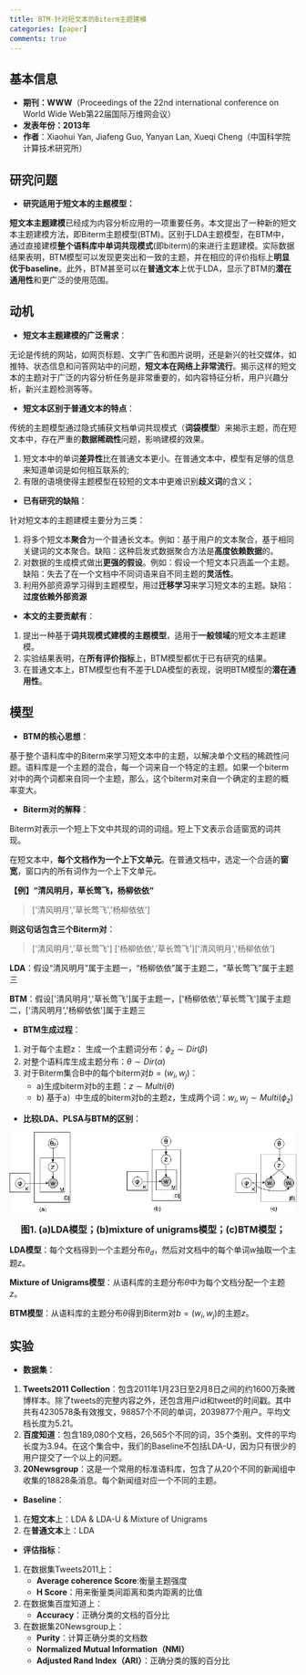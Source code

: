```yaml
---
title: BTM-针对短文本的Biterm主题建模
categories: [paper]
comments: true
---
```


## 基本信息

+ **期刊：WWW**（Proceedings of the 22nd international conference on World Wide Web第22届国际万维网会议）
+ **发表年份：2013年**
+ **作者**：Xiaohui Yan, Jiafeng Guo, Yanyan Lan, Xueqi Cheng（中国科学院计算技术研究所）

## 研究问题

+ **研究适用于短文本的主题模型：**

**短文本主题建模**已经成为内容分析应用的一项重要任务。本文提出了一种新的短文本主题建模方法，即Biterm主题模型(BTM)。区别于LDA主题模型，在BTM中，通过直接建模**整个语料库中单词共现模式**(即biterm)的来进行主题建模。实际数据结果表明，BTM模型可以发现更突出和一致的主题，并在相应的评价指标上**明显优于baseline**。此外，BTM甚至可以在**普通文本**上优于LDA，显示了BTM的**潜在通用性**和更广泛的使用范围。

## 动机

+ **短文本主题建模的广泛需求**：

无论是传统的网站，如网页标题、文字广告和图片说明，还是新兴的社交媒体，如推特、状态信息和问答网站中的问题，**短文本在网络上非常流行**。揭示这样的短文本的主题对于广泛的内容分析任务是非常重要的，如内容特征分析，用户兴趣分析，新兴主题检测等等。

+ **短文本区别于普通文本的特点**：

传统的主题模型通过隐式捕获文档单词共现模式（**词袋模型**）来揭示主题，而在短文本中，存在严重的**数据稀疏性**问题，影响建模的效果。
1. 短文本中的单词**差异性**比在普通文本更小。在普通文本中，模型有足够的信息来知道单词是如何相互联系的;
2. 有限的语境使得主题模型在较短的文本中更难识别**歧义词**的含义；

+ **已有研究的缺陷**：

针对短文本的主题建模主要分为三类：

1. 将多个短文本**聚合**为一个普通长文本。例如：基于用户的文本聚合，基于相同关键词的文本聚合。缺陷：这种启发式数据聚合方法是**高度依赖数据**的。
2. 对数据的生成模式做出**更强的假设**。例如：假设一个短文本只涵盖一个主题。缺陷：失去了在一个文档中不同词语来自不同主题的**灵活性**。
3. 利用外部资源学习得到主题模型，用过**迁移学习**来学习短文本的主题。缺陷：**过度依赖外部资源**

+ **本文的主要贡献有**：

1. 提出一种基于**词共现模式建模的主题模型**，适用于**一般领域**的短文本主题建模。
2. 实验结果表明，在**所有评价指标**上，BTM模型都优于已有研究的结果。
3. 在普通文本上，BTM模型也有不差于LDA模型的表现，说明BTM模型的**潜在通用性**。


## 模型

+ **BTM的核心思想**：

基于整个语料库中的Biterm来学习短文本中的主题，以解决单个文档的稀疏性问题。语料库是一个主题的混合，每一个词来自一个特定的主题。如果一个biterm对中的两个词都来自同一个主题，那么，这个biterm对来自一个确定的主题的概率变大。

+ **Biterm对的解释**：

Biterm对表示一个短上下文中共现的词的词组。短上下文表示合适窗宽的词共现。

在短文本中，**每个文档作为一个上下文单元**。在普通文档中，选定一个合适的**窗宽**，窗口内的所有词作为一个上下文单元。

**【例】“清风明月，草长莺飞，杨柳依依“**

> ['清风明月','草长莺飞','杨柳依依']

**则这句话包含三个Biterm对**：

> ['清风明月','草长莺飞'] ['杨柳依依','草长莺飞']['清风明月','杨柳依依']

**LDA**：假设“清风明月”属于主题一，“杨柳依依”属于主题二，“草长莺飞”属于主题三

**BTM**：假设['清风明月','草长莺飞']属于主题一，['杨柳依依','草长莺飞']属于主题二，['清风明月','杨柳依依']属于主题三

+ **BTM生成过程**：

1. 对于每个主题z：
	生成一个主题词分布：$\phi_z\sim Dir(\beta)$
2. 对整个语料库生成主题分布：$\theta\sim Dir(\alpha)$
3. 对于Biterm集合B中的每个biterm对$b=(w_i,w_j)$：
	+ a)生成biterm对b的主题：$z\sim Multi(\theta)$
	+ b) 基于a）中生成的biterm对b的主题z，生成两个词：$w_i,w_j\sim Multi(\phi_z)$

+ **比较LDA、PLSA与BTM的区别**：

![LDA、PLSA与BTM的区别](/assets/img/BTM/pic1.png "LDA、PLSA与BTM的区别")
<center><b><font size ='3'>图1. (a)LDA模型；(b)mixture of unigrams模型；(c)BTM模型；</font></b></center>

**LDA模型**：每个文档得到一个主题分布$\theta_d$，然后对文档中的每个单词$w$抽取一个主题$z$。

**Mixture of Unigrams模型**：从语料库的主题分布$\theta$中为每个文档分配一个主题$z$。

**BTM模型**：从语料库的主题分布$\theta$得到Biterm对$b=(w_i,w_j)$的主题$z$。


## 实验
+ **数据集**：
1. **Tweets2011 Collection**：包含2011年1月23日至2月8日之间的约1600万条微博样本。除了tweets的完整内容之外，还包含用户id和tweet的时间戳。其中共有4230578条有效推文，98857个不同的单词，2039877个用户。平均文档长度为5.21。
2. **百度知道**：包含189,080个文档，26,565个不同的词，35个类别。文件的平均长度为3.94。在这个集合中，我们的Baseline不包括LDA-U，因为只有很少的用户提交了一个以上的问题。
3. **20Newsgroup**：这是一个常用的标准语料库，包含了从20个不同的新闻组中收集的18828条消息。每个新闻组对应一个不同的主题。

+ **Baseline**：
1. 在**短文本**上：LDA & LDA-U & Mixture of Unigrams
2. 在**普通文本**上：LDA

+ **评估指标**：
1. 在数据集Tweets2011上：
	+ **Average coherence Score**:衡量主题强度
	+ **H Score**：用来衡量类间距离和类内距离的比值
2. 在数据集百度知道上：
	+ **Accuracy**：正确分类的文档的百分比
3. 在数据集20Newsgroup上：
	+ **Purity**：计算正确分类的文档数
	+ **Normalized Mutual Information（NMI）**
	+ **Adjusted Rand Index（ARI）**：正确分类的簇的百分比
